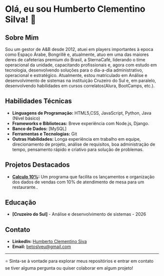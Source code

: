 # Olá, eu sou Humberto Clementino Silva! 👋

## Sobre Mim

Sou um gestor de A&B desde 2012, atuei em players importantes à epoca como Espaço Árabe, Bongrillê e, atualmente, atuo em uma das maiores deres de cafeterias premium do Brasil,
a SternaCafé, liderando o time operacional da unidade, capacitando profissionais e, agora com estudo em tecnologia, desenvolvendo soluções para o dia-a-dia administrativo, operacional e
estratégico.
Atualmente, estou matriculado em Análise e desenvolvimento de sistemas na instituição Cruzeiro do Sul e, em paralelo, desenvolvendo habilidades em cursos correlatos(Alura, BootCamps, etc.).

## Habilidades Técnicas

- **Linguagens de Programação:** HTML5,CSS, JavaScript, Python, Java (Nível básico)
- **Frameworks e Bibliotecas:** Breve experiência com Node.js, Django.
- **Banco de Dados:** [MySQL]
- **Ferramentas e Tecnologias:** Git
- **Outras Habilidades:** Longa experiência em trabalho em equipe, direcionamento de projeto, análise de requisitos, boa administração de tempo, pensamento rápido e
 criativo para solução de problemas.

## Projetos Destacados

- **[Calculo 10%](https://github.com/HumbertoCSilva/calculo10-):** Um programa que facilita os lançamentos e organização dos dados de vendas com 10% de atendimento de mesa para um restaurante..

## Educação

- **[Cruzeiro do Sul]** - Análise e desenvolvimento de sistemas - 2026

## Contato

- **LinkedIn:** [Humberto Clementino Siva](https://www.linkedin.com/in/humberto-clementino?utm_source=share&utm_campaign=share_via&utm_content=profile&utm_medium=android_app)
- **Email:** betoslveu@gmail.com


---

⭐️ Sinta-se à vontade para explorar meus repositórios e entrar em contato se tiver alguma pergunta ou quiser colaborar em algum projeto!
